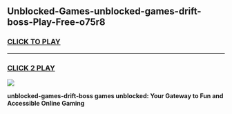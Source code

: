 
## Unblocked-Games-unblocked-games-drift-boss-Play-Free-o75r8
<h3>
<a href="https://premium76.site?title=unblocked-games-drift-boss&ref=18A1">CLICK TO PLAY</a></h3>
<hr>

<h3>
<a href="https://premium76.site?title=unblocked-games-drift-boss&ref=18A1">CLICK 2 PLAY</a>
  
</h3>

<a href="https://premium76.site?title=unblocked-games-drift-boss&ref=18A1"><img src="https://clearcache.store/games.png"></a>


**unblocked-games-drift-boss games unblocked: Your Gateway to Fun and Accessible Online Gaming**
